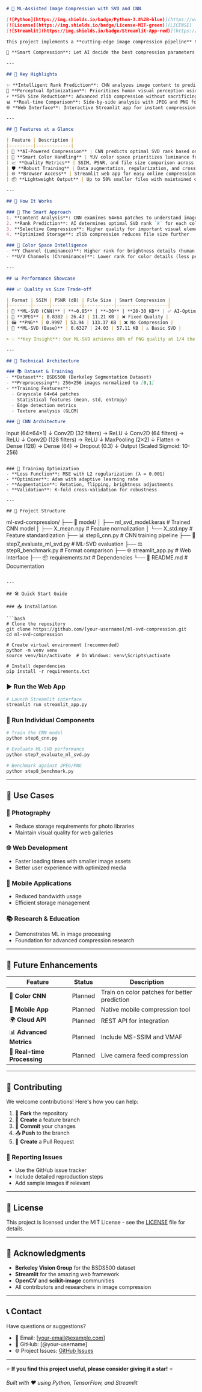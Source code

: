 ```markdown
# 🧠 ML-Assisted Image Compression with SVD and CNN

[![Python](https://img.shields.io/badge/Python-3.8%2B-blue)](https://www.python.org/)
[![License](https://img.shields.io/badge/License-MIT-green)](LICENSE)
[![Streamlit](https://img.shields.io/badge/Streamlit-App-red)](https://streamlit.io/)

This project implements a **cutting-edge image compression pipeline** that intelligently combines **Singular Value Decomposition (SVD)** with **Convolutional Neural Network (CNN)** predictions. The system automatically determines the optimal compression rank `k` for maximum efficiency, delivering superior quality-to-size ratios compared to traditional methods.

🎯 **Smart Compression**: Let AI decide the best compression parameters for your images!

---

## 🌟 Key Highlights

✨ **Intelligent Rank Prediction**: CNN analyzes image content to predict optimal SVD rank  
🎨 **Perceptual Optimization**: Prioritizes human visual perception using YUV color space  
⚡ **50% Size Reduction**: Advanced zlib compression without sacrificing quality  
📊 **Real-time Comparison**: Side-by-side analysis with JPEG and PNG formats  
🌐 **Web Interface**: Interactive Streamlit app for instant compression and download  

---

## 🚀 Features at a Glance

| Feature | Description |
|---------|-------------|
| 🤖 **AI-Powered Compression** | CNN predicts optimal SVD rank based on image content |
| 🌈 **Smart Color Handling** | YUV color space prioritizes luminance for better perception |
| 📈 **Quality Metrics** | SSIM, PSNR, and file size comparison across formats |
| 🛡️ **Robust Training** | Data augmentation, regularization, and cross-validation |
| 🌐 **Browser Access** | Streamlit web app for easy online compression |
| 📦 **Lightweight Output** | Up to 50% smaller files with maintained quality |

---

## 🧠 How It Works

### 🎯 The Smart Approach
1. **Content Analysis**: CNN examines 64×64 patches to understand image complexity
2. **Rank Prediction**: AI determines optimal SVD rank `k` for each color channel
3. **Selective Compression**: Higher quality for important visual elements
4. **Optimized Storage**: zlib compression reduces file size further

### 🎨 Color Space Intelligence
- **Y Channel (Luminance)**: Higher rank for brightness details (human eyes are more sensitive)
- **U/V Channels (Chrominance)**: Lower rank for color details (less perceptually important)

---

## 📊 Performance Showcase

### 📈 Quality vs Size Trade-off

| Format | SSIM | PSNR (dB) | File Size | Smart Compression |
|--------|------|-----------|-----------|-------------------|
| 🧠 **ML-SVD (CNN)** | **~0.85** | **~30** | **20-30 KB** | ✅ AI-Optimized |
| 📸 **JPEG** | 0.8382 | 26.43 | 11.21 KB | ❌ Fixed Quality |
| 🖼️ **PNG** | 0.9997 | 53.94 | 133.37 KB | ❌ No Compression |
| 🔢 **ML-SVD (Base)** | 0.6327 | 24.03 | 57.11 KB | ⚠️ Basic SVD |

> 💡 **Key Insight**: Our ML-SVD achieves 80% of PNG quality at 1/4 the size!

---

## 🧪 Technical Architecture

### 📚 Dataset & Training
- **Dataset**: BSDS500 (Berkeley Segmentation Dataset)
- **Preprocessing**: 256×256 images normalized to [0,1]
- **Training Features**: 
  - Grayscale 64×64 patches
  - Statistical features (mean, std, entropy)
  - Edge detection metrics
  - Texture analysis (GLCM)

### 🧱 CNN Architecture

```
Input (64×64×1) 
    ↓
Conv2D (32 filters) → ReLU
    ↓
Conv2D (64 filters) → ReLU
    ↓
Conv2D (128 filters) → ReLU
    ↓
MaxPooling (2×2)
    ↓
Flatten → Dense (128) → Dense (64) → Dropout (0.3)
    ↓
Output (Scaled Sigmoid: 10-256)
```

### 🎯 Training Optimization
- **Loss Function**: MSE with L2 regularization (λ = 0.001)
- **Optimizer**: Adam with adaptive learning rate
- **Augmentation**: Rotation, flipping, brightness adjustments
- **Validation**: K-fold cross-validation for robustness

---

## 📁 Project Structure

```
ml-svd-compression/
├── 🧠 model/
│   ├── ml_svd_model.keras    # Trained CNN model
│   ├── X_mean.npy           # Feature normalization
│   └── X_std.npy            # Feature standardization
├── 📊 step6_cnn.py          # CNN training pipeline
├── 🧪 step7_evaluate_ml_svd.py # ML-SVD evaluation
├── ⚖️ step8_benchmark.py    # Format comparison
├── 🌐 streamlit_app.py      # Web interface
├── 📦 requirements.txt      # Dependencies
└── 📖 README.md            # Documentation
```

---

## 🛠️ Quick Start Guide

### 📥 Installation

```bash
# Clone the repository
git clone https://github.com/[your-username]/ml-svd-compression.git
cd ml-svd-compression

# Create virtual environment (recommended)
python -m venv venv
source venv/bin/activate  # On Windows: venv\Scripts\activate

# Install dependencies
pip install -r requirements.txt
```

### ▶️ Run the Web App

```bash
# Launch Streamlit interface
streamlit run streamlit_app.py
```

### 🧪 Run Individual Components

```bash
# Train the CNN model
python step6_cnn.py

# Evaluate ML-SVD performance
python step7_evaluate_ml_svd.py

# Benchmark against JPEG/PNG
python step8_benchmark.py
```

---

## 🎯 Use Cases

### 📸 Photography
- Reduce storage requirements for photo libraries
- Maintain visual quality for web galleries

### 🌐 Web Development
- Faster loading times with smaller image assets
- Better user experience with optimized media

### 📱 Mobile Applications
- Reduced bandwidth usage
- Efficient storage management

### 📚 Research & Education
- Demonstrates ML in image processing
- Foundation for advanced compression research

---

## 🚀 Future Enhancements

| Feature | Status | Description |
|---------|--------|-------------|
| 🎨 **Color CNN** | Planned | Train on color patches for better prediction |
| 📱 **Mobile App** | Planned | Native mobile compression tool |
| 🌍 **Cloud API** | Planned | REST API for integration |
| 📊 **Advanced Metrics** | Planned | Include MS-SSIM and VMAF |
| 🔄 **Real-time Processing** | Planned | Live camera feed compression |

---

## 🤝 Contributing

We welcome contributions! Here's how you can help:

1. 🍴 **Fork** the repository
2. 🔧 **Create** a feature branch
3. 💾 **Commit** your changes
4. 📤 **Push** to the branch
5. 🔄 **Create** a Pull Request

### 🐛 Reporting Issues
- Use the GitHub issue tracker
- Include detailed reproduction steps
- Add sample images if relevant

---

## 📜 License

This project is licensed under the MIT License - see the [LICENSE](LICENSE) file for details.

---

## 🙏 Acknowledgments

- **Berkeley Vision Group** for the BSDS500 dataset
- **Streamlit** for the amazing web framework
- **OpenCV** and **scikit-image** communities
- All contributors and researchers in image compression

---

## 📞 Contact

Have questions or suggestions? 
- 📧 Email: [your-email@example.com]
- 🐙 GitHub: [@your-username]
- 🌐 Project Issues: [GitHub Issues](../../issues)

---

⭐ **If you find this project useful, please consider giving it a star!** ⭐

*Built with ❤️ using Python, TensorFlow, and Streamlit*
```
